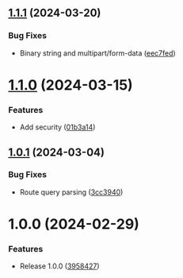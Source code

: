 ## [1.1.1](https://github.com/boutdecode/open-api/compare/v1.1.0...v1.1.1) (2024-03-20)


### Bug Fixes

* Binary string and multipart/form-data ([eec7fed](https://github.com/boutdecode/open-api/commit/eec7fedd76ae778ba5dfe4887c85602a3c0e4c79))

# [1.1.0](https://github.com/boutdecode/open-api/compare/v1.0.1...v1.1.0) (2024-03-15)


### Features

* Add security ([01b3a14](https://github.com/boutdecode/open-api/commit/01b3a1421c769551336446b80a32d550d9051a69))

## [1.0.1](https://github.com/boutdecode/open-api/compare/v1.0.0...v1.0.1) (2024-03-04)


### Bug Fixes

* Route query parsing ([3cc3940](https://github.com/boutdecode/open-api/commit/3cc394012e2af536f8c325677e3a62e50fd3415c))

# 1.0.0 (2024-02-29)


### Features

* Release 1.0.0 ([3958427](https://github.com/boutdecode/open-api/commit/39584277091ca2ff0799fb054341f444678d3ae4))
